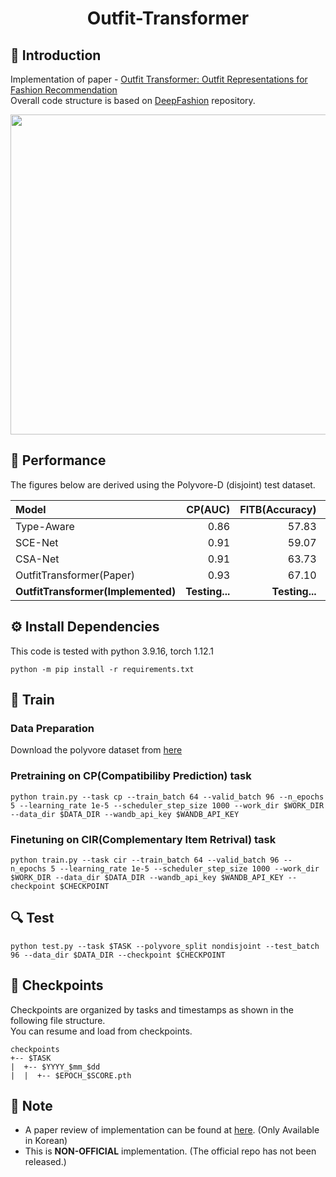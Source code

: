 # <div align="center"> Outfit-Transformer </div>

## 🤗 Introduction
Implementation of paper - [Outfit Transformer: Outfit Representations for Fashion Recommendation](https://arxiv.org/abs/2204.04812)<br>
Overall code structure is based on [DeepFashion](https://github.com/owj0421/DeepFashion) repository.


<div align="center"> <img src = https://github.com/owj0421/outfit-transformer/assets/98876272/fc39d1c7-b076-495d-8213-3b98ef038b64 width = 512> </div>


## 🎯 Performance
The figures below are derived using the Polyvore-D (disjoint) test dataset.

<div align="center">

|Model|CP(AUC)|FITB(Accuracy)|CIR(Recall@10)|
|:-|-:|-:|-:|
|Type-Aware|0.86|57.83|3.50|
|SCE-Net|0.91|59.07|5.10|
|CSA-Net|0.91|63.73|8.27|
|OutfitTransformer(Paper)|0.93|67.10|9.58|
|**OutfitTransformer(Implemented)**|**Testing...**|**Testing...**|Not Trained|
</div>



## ⚙ Install Dependencies
This code is tested with python 3.9.16, torch 1.12.1
```
python -m pip install -r requirements.txt
```

## 🧱 Train
### Data Preparation
Download the polyvore dataset from [here](https://github.com/xthan/polyvore-dataset)

### Pretraining on CP(Compatibiliby Prediction) task
```
python train.py --task cp --train_batch 64 --valid_batch 96 --n_epochs 5 --learning_rate 1e-5 --scheduler_step_size 1000 --work_dir $WORK_DIR --data_dir $DATA_DIR --wandb_api_key $WANDB_API_KEY
```

### Finetuning on CIR(Complementary Item Retrival) task
```
python train.py --task cir --train_batch 64 --valid_batch 96 --n_epochs 5 --learning_rate 1e-5 --scheduler_step_size 1000 --work_dir $WORK_DIR --data_dir $DATA_DIR --wandb_api_key $WANDB_API_KEY --checkpoint $CHECKPOINT
```

## 🔍 Test
```
python test.py --task $TASK --polyvore_split nondisjoint --test_batch 96 --data_dir $DATA_DIR --checkpoint $CHECKPOINT
```

## 🧶 Checkpoints
Checkpoints are organized by tasks and timestamps as shown in the following file structure. <br>
You can resume and load from checkpoints.
```
checkpoints
+-- $TASK
|  +-- $YYYY_$mm_$dd
|  |  +-- $EPOCH_$SCORE.pth
```

## 🔔 Note
- A paper review of implementation can be found at [here](). (Only Available in Korean)
- This is **NON-OFFICIAL** implementation. (The official repo has not been released.)
